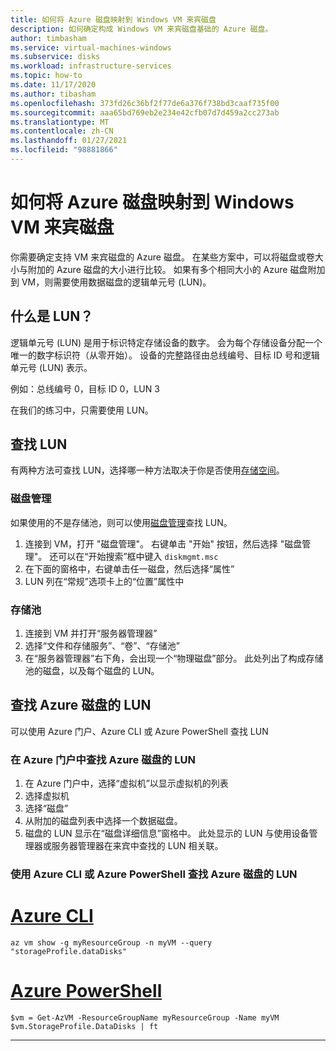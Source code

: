 ```yaml
---
title: 如何将 Azure 磁盘映射到 Windows VM 来宾磁盘
description: 如何确定构成 Windows VM 来宾磁盘基础的 Azure 磁盘。
author: timbasham
ms.service: virtual-machines-windows
ms.subservice: disks
ms.workload: infrastructure-services
ms.topic: how-to
ms.date: 11/17/2020
ms.author: tibasham
ms.openlocfilehash: 373fd26c36bf2f77de6a376f738bd3caaf735f00
ms.sourcegitcommit: aaa65bd769eb2e234e42cfb07d7d459a2cc273ab
ms.translationtype: MT
ms.contentlocale: zh-CN
ms.lasthandoff: 01/27/2021
ms.locfileid: "98881866"
---
```

# <a name="how-to-map-azure-disks-to-windows-vm-guest-disks"></a>如何将 Azure 磁盘映射到 Windows VM 来宾磁盘

你需要确定支持 VM 来宾磁盘的 Azure 磁盘。 在某些方案中，可以将磁盘或卷大小与附加的 Azure 磁盘的大小进行比较。 如果有多个相同大小的 Azure 磁盘附加到 VM，则需要使用数据磁盘的逻辑单元号 (LUN)。 

## <a name="what-is-a-lun"></a>什么是 LUN？

逻辑单元号 (LUN) 是用于标识特定存储设备的数字。 会为每个存储设备分配一个唯一的数字标识符（从零开始）。 设备的完整路径由总线编号、目标 ID 号和逻辑单元号 (LUN) 表示。 

例如：总线编号 0，目标 ID 0，LUN 3

在我们的练习中，只需要使用 LUN。

## <a name="finding-the-lun"></a>查找 LUN

有两种方法可查找 LUN，选择哪一种方法取决于你是否使用[存储空间](/windows-server/storage/storage-spaces/overview)。

### <a name="disk-management"></a>磁盘管理

如果使用的不是存储池，则可以使用[磁盘管理](/windows-server/storage/disk-management/overview-of-disk-management)查找 LUN。

1. 连接到 VM，打开 "磁盘管理"。 右键单击 "开始" 按钮，然后选择 "磁盘管理"。 还可以在“开始搜索”框中键入 `diskmgmt.msc`
1. 在下面的窗格中，右键单击任一磁盘，然后选择“属性”
1. LUN 列在“常规”选项卡上的“位置”属性中

### <a name="storage-pools"></a>存储池

1. 连接到 VM 并打开“服务器管理器”
1. 选择“文件和存储服务”、“卷”、“存储池”
1. 在“服务器管理器”右下角，会出现一个“物理磁盘”部分。 此处列出了构成存储池的磁盘，以及每个磁盘的 LUN。

## <a name="finding-the-lun-for-the-azure-disks"></a>查找 Azure 磁盘的 LUN

可以使用 Azure 门户、Azure CLI 或 Azure PowerShell 查找 LUN

### <a name="finding-an-azure-disks-lun-in-the-azure-portal"></a>在 Azure 门户中查找 Azure 磁盘的 LUN

1. 在 Azure 门户中，选择“虚拟机”以显示虚拟机的列表
1. 选择虚拟机
1. 选择“磁盘”
1. 从附加的磁盘列表中选择一个数据磁盘。
1. 磁盘的 LUN 显示在“磁盘详细信息”窗格中。 此处显示的 LUN 与使用设备管理器或服务器管理器在来宾中查找的 LUN 相关联。

### <a name="finding-an-azure-disks-lun-using-azure-cli-or-azure-powershell"></a>使用 Azure CLI 或 Azure PowerShell 查找 Azure 磁盘的 LUN

# <a name="azure-cli"></a>[Azure CLI](#tab/azure-cli)
```azurecli-interactive
az vm show -g myResourceGroup -n myVM --query "storageProfile.dataDisks"
```

# <a name="azure-powershell"></a>[Azure PowerShell](#tab/azure-powershell)
```azurepowershell-interactive
$vm = Get-AzVM -ResourceGroupName myResourceGroup -Name myVM
$vm.StorageProfile.DataDisks | ft
```
---